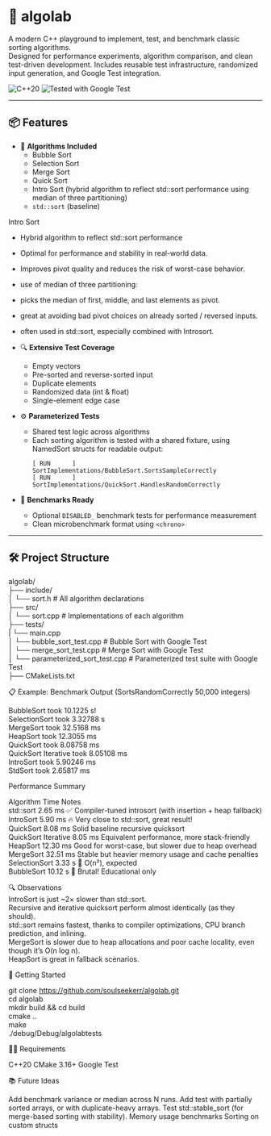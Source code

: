 # 🧪 algolab

A modern C++ playground to implement, test, and benchmark classic sorting algorithms.  
Designed for performance experiments, algorithm comparison, and clean test-driven development.
Includes reusable test infrastructure, randomized input generation, and Google Test integration.


![C++20](https://img.shields.io/badge/C%2B%2B-20-blue.svg)
![Tested with Google Test](https://img.shields.io/badge/tested-Google%20Test-success)

---

## 📦 Features

- 🧠 **Algorithms Included**
  - Bubble Sort
  - Selection Sort
  - Merge Sort
  - Quick Sort
  - Intro Sort (hybrid algorithm to reflect std::sort performance using median of three partitioning)
  - `std::sort` (baseline)

Intro Sort 
 - Hybrid algorithm to reflect std::sort performance
 - Optimal for performance and stability in real-world data.
 - Improves pivot quality and reduces the risk of worst-case behavior.
 - use of median of three partitioning:
  - picks the median of first, middle, and last elements as pivot.
  - great at avoiding bad pivot choices on already sorted / reversed inputs.
  - often used in std::sort, especially combined with Introsort.


- 🔍 **Extensive Test Coverage**
  - Empty vectors
  - Pre-sorted and reverse-sorted input
  - Duplicate elements
  - Randomized data (int & float)
  - Single-element edge case

- ⚙️ **Parameterized Tests**
  - Shared test logic across algorithms
  - Each sorting algorithm is tested with a shared fixture, using NamedSort structs for readable output:
    ```
    [ RUN      ] SortImplementations/BubbleSort.SortsSampleCorrectly
    [ RUN      ] SortImplementations/QuickSort.HandlesRandomCorrectly
    ```


- 🧪 **Benchmarks Ready**
  - Optional `DISABLED_` benchmark tests for performance measurement
  - Clean microbenchmark format using `<chrono>`

---

## 🛠 Project Structure

algolab/  
├── include/  
│   └── sort.h    # All algorithm declarations  
├── src/  
│   └── sort.cpp  # Implementations of each algorithm  
├── tests/  
|   └── main.cpp  
│   └── bubble_sort_test.cpp            # Bubble Sort with Google Test  
│   └── merge_sort_test.cpp             # Merge Sort with Google Test  
│   └── parameterized_sort_test.cpp     # Parameterized test suite with Google Test  
├── CMakeLists.txt  


📋 Example: Benchmark Output (SortsRandomCorrectly 50,000 integers)

BubbleSort took 10.1225 s!  
SelectionSort took 3.32788 s  
MergeSort took 32.5168 ms  
HeapSort took 12.3055 ms  
QuickSort took 8.08758 ms  
QuickSort Iterative took 8.05108 ms  
IntroSort took 5.90246 ms  
StdSort took 2.65817 ms  

Performance Summary  

Algorithm	Time	Notes  
std::sort	2.65 ms	✅ Compiler-tuned introsort (with insertion + heap fallback)  
IntroSort	5.90 ms	🔥 Very close to std::sort, great result!  
QuickSort	8.08 ms	Solid baseline recursive quicksort  
QuickSort Iterative	8.05 ms	Equivalent performance, more stack-friendly  
HeapSort	12.30 ms	Good for worst-case, but slower due to heap overhead  
MergeSort	32.51 ms	Stable but heavier memory usage and cache penalties  
SelectionSort	3.33 s	🐌 O(n²), expected  
BubbleSort	10.12 s	🐢 Brutal! Educational only  


🔍 Observations  
IntroSort is just ~2× slower than std::sort.  
Recursive and iterative quicksort perform almost identically (as they should).  
std::sort remains fastest, thanks to compiler optimizations, CPU branch prediction, and inlining.  
MergeSort is slower due to heap allocations and poor cache locality, even though it’s O(n log n).  
HeapSort is great in fallback scenarios.  


🚀 Getting Started

git clone https://github.com/soulseekerr/algolab.git  
cd algolab  
mkdir build && cd build  
cmake ..  
make  
./debug/Debug/algolabtests  


🧑‍💻 Requirements

C++20
CMake 3.16+
Google Test


📚 Future Ideas

Add benchmark variance or median across N runs.
Add test with partially sorted arrays, or with duplicate-heavy arrays.
Test std::stable_sort (for merge-based sorting with stability).
Memory usage benchmarks
Sorting on custom structs
